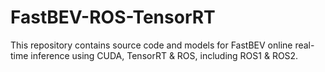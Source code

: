 # FastBEV-ROS-TensorRT

This repository contains source code and models for FastBEV online real-time inference using CUDA, TensorRT & ROS, including ROS1 & ROS2.